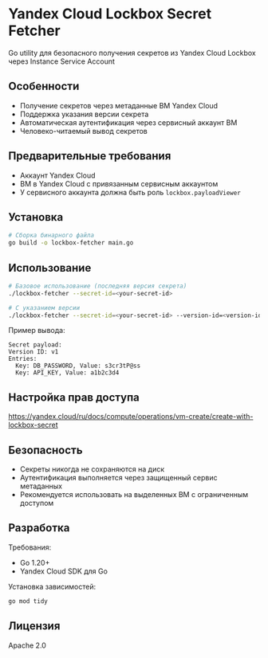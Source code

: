 # Yandex Cloud Lockbox Secret Fetcher

Go utility для безопасного получения секретов из Yandex Cloud Lockbox через Instance Service Account

## Особенности
- Получение секретов через метаданные ВМ Yandex Cloud
- Поддержка указания версии секрета
- Автоматическая аутентификация через сервисный аккаунт ВМ
- Человеко-читаемый вывод секретов

## Предварительные требования
- Аккаунт Yandex Cloud
- ВМ в Yandex Cloud с привязанным сервисным аккаунтом
- У сервисного аккаунта должна быть роль `lockbox.payloadViewer`

## Установка
```bash
# Сборка бинарного файла
go build -o lockbox-fetcher main.go
```

## Использование
```bash
# Базовое использование (последняя версия секрета)
./lockbox-fetcher --secret-id=<your-secret-id>

# С указанием версии
./lockbox-fetcher --secret-id=<your-secret-id> --version-id=<version-id>
```

Пример вывода:
```
Secret payload:
Version ID: v1
Entries:
  Key: DB_PASSWORD, Value: s3cr3tP@ss
  Key: API_KEY, Value: a1b2c3d4
```

## Настройка прав доступа
https://yandex.cloud/ru/docs/compute/operations/vm-create/create-with-lockbox-secret

## Безопасность
- Секреты никогда не сохраняются на диск
- Аутентификация выполняется через защищенный сервис метаданных
- Рекомендуется использовать на выделенных ВМ с ограниченным доступом

## Разработка
Требования:
- Go 1.20+
- Yandex Cloud SDK для Go

Установка зависимостей:
```bash
go mod tidy
```

## Лицензия
Apache 2.0
